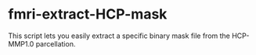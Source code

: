 # fmri-extract-HCP-mask
This script lets you easily extract a specific binary mask file from the HCP-MMP1.0 parcellation. 
